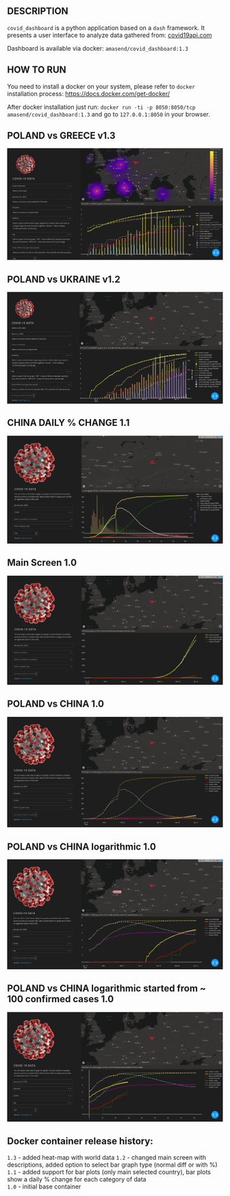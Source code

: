 ## DESCRIPTION
`covid_dashboard` is a python application based on a `dash` framework.
It presents a user interface to analyze data gathered from:
[covid19api.com](https://documenter.getpostman.com/view/10808728/SzS8rjbc?version=latest)

Dashboard is available via docker: `amasend/covid_dashboard:1.3`  

## HOW TO RUN

You need to install a docker on your system, please refer to `docker` installation process:
 https://docs.docker.com/get-docker/  

After docker installation just run:
`docker run -ti -p 8050:8050/tcp amasend/covid_dashboard:1.3`
and go to `127.0.0.1:8050` in your browser.


## POLAND vs GREECE v1.3
![image](https://raw.githubusercontent.com/amasend/covid_dashboard/master/screens/poland_greece_1.3.png)

## POLAND vs UKRAINE v1.2
![image](https://raw.githubusercontent.com/amasend/covid_dashboard/master/screens/poland_ukraine_1.2.png)


## CHINA DAILY % CHANGE 1.1
![image](https://raw.githubusercontent.com/amasend/covid_dashboard/master/screens/china_pct_daily_change.png)

## Main Screen 1.0
![image](https://raw.githubusercontent.com/amasend/covid_dashboard/master/screens/main.png)

## POLAND vs CHINA 1.0
![image](https://raw.githubusercontent.com/amasend/covid_dashboard/master/screens/poland_china.png)

## POLAND vs CHINA logarithmic 1.0
![image](https://raw.githubusercontent.com/amasend/covid_dashboard/master/screens/poland_china_log.png)

## POLAND vs CHINA logarithmic started from ~ 100 confirmed cases 1.0
![image](https://raw.githubusercontent.com/amasend/covid_dashboard/master/screens/poland_china_log_100.png)

## Docker container release history:
`1.3` - added heat-map with world data
`1.2` - changed main screen with descriptions, added option to select bar graph type (normal diff or with %)  
`1.1` - added support for bar plots (only main selected country), 
bar plots show a daily % change for each category of data  
`1.0` - initial base container